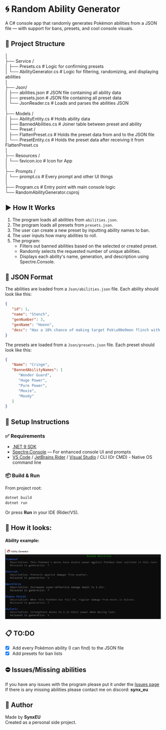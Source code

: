 # 🌀 Random Ability Generator

A C# console app that randomly generates Pokémon abilities from a JSON file — with support for bans, presets, and cool console visuals.
## 📁 Project Structure

│ \
├── Service / \
│ ├── Presets.cs # Logic for confirming presets \
│ └── AbilityGenerator.cs # Logic for filtering, randomizing, and displaying abilities \
│ \
├── Json/ \
│ ├── abilities.json # JSON file containing all ability data \
│ ├── presets.json # JSON file containing all preset data \
│ └── JsonReader.cs # Loads and parses the abilities JSON \
│ \
├── Models / \
│ ├── AbilityEntity.cs # Holds ability data \
│ ├── BannedAbilities.cs # Joiner table between preset and ability \
│ └── Preset / \
│  ├── FlattenPreset.cs # Holds the preset data from and to the JSON file \
│  └── PresetEntity.cs # Holds the preset data after receiving it from FlattenPreset.cs \
│ \
├── Resources / \
│ └── favicon.ico # Icon for App \
│ \
├── Prompts / \
│ └── prompt.cs # Every prompt and other UI things \
│ \
├── Program.cs # Entry point with main console logic \
└── RandomAbilityGenerator.csproj

## ▶️ How It Works

1. The program loads all abilities from `abilities.json`.
2. The program loads all presets from `presets.json`.
3. The user can create a new preset by inputting ability names to ban.
4. The user inputs how many abilities to roll.
5. The program:
   - Filters out banned abilities based on the selected or created preset.
   - Randomly selects the requested number of unique abilities.
   - Displays each ability's name, generation, and description using Spectre.Console.

## 💾 JSON Format

The abilities are loaded from a `Json/abilities.json` file. Each ability should look like this:

```json
{
   "id": 1,
   "name": "Stench",
   "genNumber": 3,
   "genName": "Hoenn",
   "desc": "Has a 10% chance of making target Pok\u00e9mon flinch with each hit."
}
```

The presets are loaded from a `Json/presets.json` file. Each preset should look like this:

```json
{
   "Name": "Cringe",
   "BannedAbilityNames": [
      "Wonder Guard",
      "Huge Power",
      "Pure Power",
      "Moxie",
      "Moody"
   ]
}
```

## 🔧 Setup Instructions
### ✅ Requirements
- [.NET 9 SDK](https://dotnet.microsoft.com/en-us/download/dotnet/9.0)
- [Spectre.Console](https://github.com/spectreconsole/spectre.console) — For enhanced console UI and prompts
- [VS Code](https://code.visualstudio.com/download) / [JetBrains Rider](https://www.jetbrains.com/rider/) / [Visual Studio](http://visualstudio.microsoft.com/downloads/) / CLI (Or CMD) - Native OS command line

### 📦 Build & Run
From project root:
```sh
dotnet build
dotnet run
```
Or press **Run** in your IDE (Rider/VS).

## 👀 How it looks:
#### Ability example:
![img.png](img.png)


## 📋 TO:DO
- [x] Add every Pokémon ability (I can find) to the JSON file
- [x] Add presets for ban lists

## ⛔ Issues/Missing abilities
If you have any issues with the program please put it under the [Issues page](https://github.com/SynxEU/Poke-Ability-Gen/issues) \
If there is any missing abilities please contact me on discord: **synx_eu**

## 🙋 Author
Made by **SynxEU** \
Created as a personal side project.
